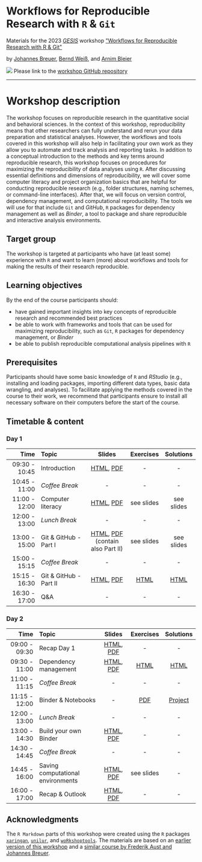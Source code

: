 # Workflows for Reproducible Research with `R` & `Git`

Materials for the 2023 [*GESIS*](https://www.gesis.org/en/home/) workshop ["Workflows for Reproducible Research with R & Git"](https://training.gesis.org/?site=pDetails&child=full&pID=0xBFA25C61BAA646DCB0EBAC523EBAF532)

by [Johannes Breuer](https://www.johannesbreuer.com/), [Bernd Weiß](https://www.gesis.org/en/institute/staff/person/Bernd.Weiss), and [Arnim Bleier](https://www.gesis.org/en/institute/staff/person/arnim.bleier)

[![](https://licensebuttons.net/l/by/3.0/80x15.png)](https://creativecommons.org/licenses/by/4.0/) 
Please link to the [workshop GitHub repository](https://github.com/jobreu/reproducible-research-gesis-2023)

---

# Workshop description

The workshop focuses on reproducible research in the quantitative social and behavioral sciences. In the context of this workshop, reproducibility means that other researchers can fully understand and rerun your data preparation and statistical analyses. However, the workflows and tools covered in this workshop will also help in facilitating your own work as they allow you to automate and track analysis and reporting tasks. In addition to a conceptual introduction to the methods and key terms around reproducible research, this workshop focuses on procedures for maximizing the reproducibility of data analyses using `R`. After discussing essential definitions and dimensions of reproducibility, we will cover some computer literacy and project organization basics that are helpful for conducting reproducible research (e.g., folder structures, naming schemes, or command-line interfaces). After that, we will focus on version control, dependency management, and computational reproducibility. The tools we will use for that include `Git` and *GitHub*, `R` packages for dependency management as well as *Binder*, a tool to package and share reproducible and interactive analysis environments.

## Target group

The workshop is targeted at participants who have (at least some) experience with `R` and want to learn (more) about workflows and tools for making the results of their research reproducible.
 
## Learning objectives

By the end of the course participants should:
-  have gained important insights into key concepts of reproducible research and recommended best practices
-  be able to work with frameworks and tools that can be used for maximizing reproducibility, such as `Git`, `R` packages for dependency management, or *Binder* 
-  be able to publish reproducible computational analysis pipelines with `R`

## Prerequisites

Participants should have some basic knowledge of `R` and *RStudio* (e.g., installing and loading packages, importing different data types, basic data wrangling, and analyses). To facilitate applying the methods covered in the course to their work, we recommend that participants ensure to install all necessary software on their computers before the start of the course. 

## Timetable & content

### Day 1

| Time | Topic | Slides | Exercises | Solutions |
| ---: | :---- | :----: | :-------: | :-------: |
| 09:30 - 10:45 | Introduction | [HTML](https://jobreu.github.io/reproducible-research-gesis-2023/slides/Introduction.html), [PDF](https://raw.githubusercontent.com/jobreu/reproducible-research-gesis-2023/main/slides/Introduction.pdf) | - | - |
| 10:45 - 11:00 | *Coffee Break* | - | - | - |
| 11:00 - 12:00 | Computer literacy | [HTML](https://jobreu.github.io/reproducible-research-gesis-2023/slides/comp-literacy.html), [PDF](https://raw.githubusercontent.com/jobreu/reproducible-research-gesis-2023/main/slides/comp-literacy.pdf) | see slides | see slides |
| 12:00 - 13:00 | *Lunch Break* | - | - | - |
| 13:00 - 15:00 | Git & GitHub - Part I | [HTML](https://jobreu.github.io/reproducible-research-gesis-2023/slides/intro-git.html), [PDF](https://raw.githubusercontent.com/jobreu/reproducible-research-gesis-2023/main/slides/intro-git.pdf)<br />(contain also Part II) | see slides | see slides |
| 15:00 - 15:15 | *Coffee Break* | - | - | - |
| 15:15 - 16:30 | Git & GitHub - Part II | [HTML](https://jobreu.github.io/reproducible-research-gesis-2023/slides/Git_Part2.html), [PDF](https://raw.githubusercontent.com/jobreu/reproducible-research-gesis-2023/main/slides/Git_Part2.pdf) | [HTML](https://jobreu.github.io/reproducible-research-gesis-2023/exercises/Exercise_Git_RStudio.html) | [HTML](https://jobreu.github.io/reproducible-research-gesis-2023/solutions/Exercise_Git_RStudio.html) |
| 16:30 - 17:00 | Q&A | - | - | - |

### Day 2

| Time | Topic | Slides | Exercises | Solutions |
| ---: | :---- | :----: | :-------: | :-------: |
| 09:00 - 09:30 | Recap Day 1 | [HTML](https://jobreu.github.io/reproducible-research-gesis-2023/slides/Recap_Day1.html), [PDF](https://raw.githubusercontent.com/jobreu/reproducible-research-gesis-2023/main/slides/Recap_Day1.pdf) | - | - |
| 09:30 - 11:00 | Dependency management | [HTML](https://jobreu.github.io/reproducible-research-gesis-2023/slides/Dependency_Management.html), [PDF](https://raw.githubusercontent.com/jobreu/reproducible-research-gesis-2023/main/slides/Dependency_Management.pdf) | [HTML](https://jobreu.github.io/reproducible-research-gesis-2023/exercises/Exercise_Dependency_Management.html) | [HTML](https://jobreu.github.io/reproducible-research-gesis-2023/solutions/Exercise_Dependency_Management.html) |
| 11:00 - 11:15 | *Coffee Break* | - | - | - |
| 11:15 - 12:00 | Binder & Notebooks | - | [PDF](https://raw.githubusercontent.com/jobreu/reproducible-research-gesis-2022/main/exercises/Binder_exercise.pdf) | [Project](https://github.com/arnim/COVID-19_Binder) |
| 12:00 - 13:00 | *Lunch Break* | - | - | - |
| 13:00 - 14:30 | Build your own Binder | [HTML](https://jobreu.github.io/reproducible-research-gesis-2022/slides/Sharing_publishing.html), [PDF](https://raw.githubusercontent.com/jobreu/reproducible-research-gesis-2022/main/slides/Sharing_publishing.pdf) | - | - |
| 14:30 - 14:45 | *Coffee Break* | - | - | - |
| 14:45 - 16:00 | Saving computational environments | [HTML](https://jobreu.github.io/reproducible-research-gesis-2022/slides/intro-collab-github.html), [PDF](https://raw.githubusercontent.com/jobreu/reproducible-research-gesis-2022/main/slides/intro-collab-github.pdf) | see slides | - |
| 16:00 - 17:00 | Recap & Outlook | [HTML](https://jobreu.github.io/reproducible-research-gesis-2023/slides/Recap_Outlook.html), [PDF](https://raw.githubusercontent.com/jobreu/reproducible-research-gesis-2023/main/slides/Recap_Outlook.pdf) | - | - |

## Acknowledgments

The `R Markdown` parts of this workshop were created using the `R` packages [`xaringan`](https://github.com/yihui/xaringan), [`unilur`](https://koncina.github.io/unilur/), and [`woRkshoptools`](https://github.com/StefanJuenger/woRkshoptools). The materials are based on an [earlier version of this workshop](https://github.com/jobreu/reproducible-research-gesis-2022) and a [similar course by Frederik Aust and Johannes Breuer](https://github.com/crsh/reproducible-research-practices-workshop).
